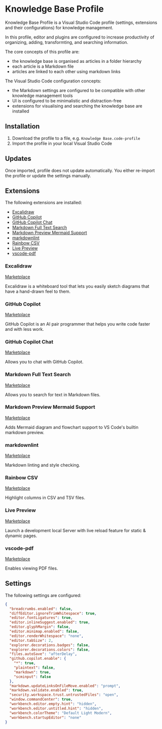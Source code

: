 # Knowledge Base Profile

Knowledge Base Profile is a Visual Studio Code profile (settings, extensions and their configurations) for knowledge management.

In this profile, editor and plugins are configured to increase productivity of organizing, adding, transformting, and searching information.

The core concepts of this profile are:

- the knowledge base is organised as articles in a folder hierarchy
- each article is a Markdown file
- articles are linked to each other using markdown links

The Visual Studio Code configuration concepts:

- the Markdown settings are configured to be compatible with other knowledge management tools
- UI is configured to be minimalistic and distraction-free
- extensions for visualising and searching the knowledge base are installed

## Installation

1. Download the profile to a file, e.g. `Knowledge Base.code-profile`
2. Import the profile in your local Visual Studio Code

## Updates

Once imported, profile does not update automatically. You either re-import the profile or update the settings manually.

## Extensions

The following extensions are installed:

- [Excalidraw](#excalidraw)
- [GitHub Copilot](#github-copilot)
- [GitHub Copilot Chat](#github-copilot-chat)
- [Markdown Full Text Search](#markdown-full-text-search)
- [Markdown Preview Mermaid Support](#markdown-preview-mermaid-support)
- [markdownlint](#markdownlint)
- [Rainbow CSV](#rainbow-csv)
- [Live Preview](#live-preview)
- [vscode-pdf](#vscode-pdf)

### Excalidraw

[Marketplace](<https://marketplace.visualstudio.com/items?itemName=pomdtr.excalidraw-editor>)

Excalidraw is a whiteboard tool that lets you easily sketch diagrams that have a hand-drawn feel to them.

### GitHub Copilot

[Marketplace](<https://marketplace.visualstudio.com/items?itemName=GitHub.copilot>)

GitHub Copilot is an AI pair programmer that helps you write code faster and with less work.

### GitHub Copilot Chat

[Marketplace](<https://marketplace.visualstudio.com/items?itemName=GitHub.copilot-chat>)

Allows you to chat with GitHub Copilot.

### Markdown Full Text Search

[Marketplace](<https://marketplace.visualstudio.com/items?itemName=AlexandriteSoftware.markdown-search>)

Allows you to search for text in Markdown files.

### Markdown Preview Mermaid Support

[Marketplace](<https://marketplace.visualstudio.com/items?itemName=bierner.markdown-mermaid>)

Adds Mermaid diagram and flowchart support to VS Code's builtin markdown preview.

### markdownlint

[Marketplace](<https://marketplace.visualstudio.com/items?itemName=DavidAnson.vscode-markdownlint>)

Markdown linting and style checking.

### Rainbow CSV

[Marketplace](<https://marketplace.visualstudio.com/items?itemName=mechatroner.rainbow-csv>)

Highlight columns in CSV and TSV files.

### Live Preview

[Marketplace](<https://marketplace.visualstudio.com/items?itemName=ms-vscode.live-server>)

Launch a development local Server with live reload feature for static & dynamic pages.

### vscode-pdf

[Marketplace](<https://marketplace.visualstudio.com/items?itemName=tomoki1207.pdf>)

Enables viewing PDF files.

## Settings

The following settings are configured:

```json
{
  "breadcrumbs.enabled": false,
  "diffEditor.ignoreTrimWhitespace": true,
  "editor.fontLigatures": true,
  "editor.inlineSuggest.enabled": true,
  "editor.glyphMargin": false,
  "editor.minimap.enabled": false,
  "editor.renderWhitespace": "none",
  "editor.tabSize": 2,
  "explorer.decorations.badges": false,
  "explorer.decorations.colors": false,
  "files.autoSave": "afterDelay",
  "github.copilot.enable": {
    "*": true,
    "plaintext": false,
    "markdown": true,
    "scminput": false
  },
  "markdown.updateLinksOnFileMove.enabled": "prompt",
  "markdown.validate.enabled": true,
  "security.workspace.trust.untrustedFiles": "open",
  "window.commandCenter": true,
  "workbench.editor.empty.hint": "hidden",
  "workbench.editor.untitled.hint": "hidden",
  "workbench.colorTheme": "Default Light Modern",
  "workbench.startupEditor": "none"
}
```
